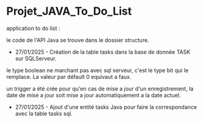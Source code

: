 # Projet_JAVA_To_Do_List
application to do list :


le code de l'API Java se trouve dans le dossier structure.

- 27/01/2025 - Création de la table tasks dans la base de donnée TASK sur SQLServeur.

le type boolean ne marchant pas avec sql serveur, c'est le type bit qui le remplace. La valeur par défault 0 equivaut a faux.

un trigger a été crée pour qu'en cas de mise a jour d'un enregistrement, la date de mise a jour soit mise a jour automatiquement a la date actuel.

- 27/01/2025 - Ajout d'une entité tasks Java pour faire la correspondance avec la table tasks sql.
